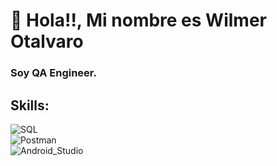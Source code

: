 
# 👋 Hola!!, Mi nombre es Wilmer Otalvaro
### Soy QA Engineer.

## Skills:
![SQL](https://img.shields.io/badge/SQL-3DDC84?style=for-the-badge&logo=android&logoColor=white&labelColor=101010)</br>
![Postman](https://img.shields.io/badge/Postman-0095D5?style=for-the-badge&logo=kotlin&logoColor=white&labelColor=101010)</br>
![Android_Studio](https://img.shields.io/badge/Android_Studio-3DDC84?style=for-the-badge&logo=android-studio&logoColor=white&labelColor=101010)</br>








